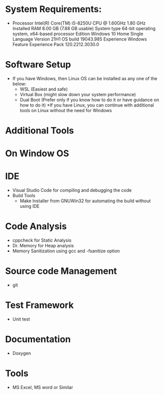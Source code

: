 # System Requirements:
* Processor Intel(R) Core(TM) i5-8250U CPU @ 1.60GHz 1.80 GHz Installed RAM 8.00 GB (7.88 GB usable) System type 64-bit operating system, x64-based processor Edition Windows 10 Home Single Language Version 21H1 OS build 19043.985 Experience Windows Feature Experience Pack 120.2212.3030.0

# Software Setup
* If you have Windows, then Linux OS can be installed as any one of the below:
  * WSL (Easiest and safe)
  * Virtual Box (might slow down your system performance)
  * Dual Boot (Prefer only if you know how to do it or have guidance on how to do it)
*If you have Linux, you can continue with additional tools on Linux without the need for Windows
# Additional Tools
# On Window OS
# IDE
  * Visual Studio Code for compiling and debugging the code
  * Build Tools
    * Make Installer from GNUWin32 for automating the build without using IDE
# Code Analysis
  * cppcheck for Static Analysis
  * Dr. Memory for Heap analysis
  * Memory Sanitization using gcc and -fsanitize option
# Source code Management
  * git
# Test Framework
  * Unit test
# Documentation
  * Doxygen
# Tools
* MS Excel, MS word or Similar